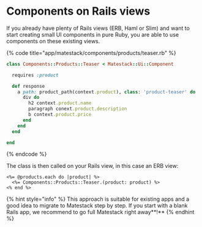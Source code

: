 # Components on Rails views

If you already have plenty of Rails views \(ERB, Haml or Slim\) and want to start creating small UI components in pure Ruby, you are able to use components on these existing views. 

{% code title="app/matestack/components/products/teaser.rb" %}
```ruby
class Components::Products::Teaser < Matestack::Ui::Component

  requires :product

  def response
    a path: product_path(context.product), class: 'product-teaser' do
      div do
        h2 context.product.name
        paragraph conext.product.description
        b context.product.price
      end
    end
  end

end
```
{% endcode %}

The class is then called on your Rails view, in this case an ERB view:

```markup
<%= @products.each do |product| %>
  <%= Components::Products::Teaser.(product: product) %>
<% end %>
```

{% hint style="info" %}
This approach is suitable for existing apps and a good idea to migrate to Matestack step by step. If you start with a blank Rails app, we recommend to go full Matestack right away**!**
{% endhint %}

